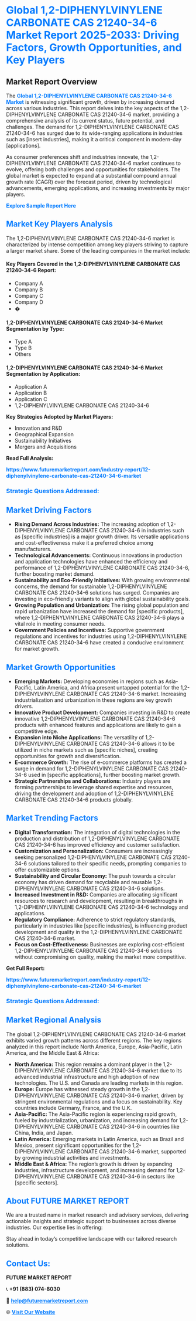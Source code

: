 <h1 style="color: #007BFF;">Global 1,2-DIPHENYLVINYLENE CARBONATE CAS 21240-34-6 Market Report 2025-2033: Driving Factors, Growth Opportunities, and Key Players</h1>

<section id="overview">
<h2>Market Report Overview</h2>
<p>The <a href="https://www.futuremarketreport.com/industry-report/12-diphenylvinylene-carbonate-cas-21240-34-6-market" style="color: #007BFF; text-decoration: none;"><strong>Global 1,2-DIPHENYLVINYLENE CARBONATE CAS 21240-34-6 Market</strong></a> is witnessing significant growth, driven by increasing demand across various industries. This report delves into the key aspects of the 1,2-DIPHENYLVINYLENE CARBONATE CAS 21240-34-6 market, providing a comprehensive analysis of its current status, future potential, and challenges. The demand for 1,2-DIPHENYLVINYLENE CARBONATE CAS 21240-34-6 has surged due to its wide-ranging applications in industries such as [insert industries], making it a critical component in modern-day [applications].</p>
<p>As consumer preferences shift and industries innovate, the 1,2-DIPHENYLVINYLENE CARBONATE CAS 21240-34-6 market continues to evolve, offering both challenges and opportunities for stakeholders. The global market is expected to expand at a substantial compound annual growth rate (CAGR) over the forecast period, driven by technological advancements, emerging applications, and increasing investments by major players.</p>
</section>

<section id="overview">
<p><a href="https://www.futuremarketreport.com/request-sample/reportId=116513" style="color: #007BFF; text-decoration: none;"><strong>Explore Sample Report Here</strong></a></p>
</section>

<section id="key-players">
<h2 style="color: #007BFF;">Market Key Players Analysis</h2>
<p>The 1,2-DIPHENYLVINYLENE CARBONATE CAS 21240-34-6 market is characterized by intense competition among key players striving to capture a larger market share. Some of the leading companies in the market include:</p>
<h4>Key Players Covered in the 1,2-DIPHENYLVINYLENE CARBONATE CAS 21240-34-6 Report:</h4>
<ul><li>Company A</li><li>Company B</li><li>Company C</li><li>Company D</li><li>�</li></ul>
<h4>1,2-DIPHENYLVINYLENE CARBONATE CAS 21240-34-6 Market Segmentation by Type:</h4>
<ul><li>Type A</li><li>Type B</li><li>Others</li></ul>

<h4>1,2-DIPHENYLVINYLENE CARBONATE CAS 21240-34-6 Market Segmentation by Application:</h4>
<ul><li>Application A</li><li>Application B</li><li>Application C</li><li>1,2-DIPHENYLVINYLENE CARBONATE CAS 21240-34-6</li></ul>
<p><strong>Key Strategies Adopted by Market Players:</strong></p>
<ul>
<li>Innovation and R&D</li>
<li>Geographical Expansion</li>
<li>Sustainability Initiatives</li>
<li>Mergers and Acquisitions</li>
</ul>
</section>

<section>
<p><strong>Read Full Analysis: </strong></p><a href="https://www.futuremarketreport.com/industry-report/12-diphenylvinylene-carbonate-cas-21240-34-6-market" style="color: #007BFF; text-decoration: none;"><strong>https://www.futuremarketreport.com/industry-report/12-diphenylvinylene-carbonate-cas-21240-34-6-market</strong></a>
<h3 style="color: #007BFF;">Strategic Questions Addressed:</h3>
</section>

<section id="driving-factors">
<h2 style="color: #007BFF;">Market Driving Factors</h2>
<ul>
<li><strong>Rising Demand Across Industries:</strong> The increasing adoption of 1,2-DIPHENYLVINYLENE CARBONATE CAS 21240-34-6 in industries such as [specific industries] is a major growth driver. Its versatile applications and cost-effectiveness make it a preferred choice among manufacturers.</li>
<li><strong>Technological Advancements:</strong> Continuous innovations in production and application technologies have enhanced the efficiency and performance of 1,2-DIPHENYLVINYLENE CARBONATE CAS 21240-34-6, further boosting market demand.</li>
<li><strong>Sustainability and Eco-Friendly Initiatives:</strong> With growing environmental concerns, the demand for sustainable 1,2-DIPHENYLVINYLENE CARBONATE CAS 21240-34-6 solutions has surged. Companies are investing in eco-friendly variants to align with global sustainability goals.</li>
<li><strong>Growing Population and Urbanization:</strong> The rising global population and rapid urbanization have increased the demand for [specific products], where 1,2-DIPHENYLVINYLENE CARBONATE CAS 21240-34-6 plays a vital role in meeting consumer needs.</li>
<li><strong>Government Policies and Incentives:</strong> Supportive government regulations and incentives for industries using 1,2-DIPHENYLVINYLENE CARBONATE CAS 21240-34-6 have created a conducive environment for market growth.</li>
</ul>
</section>

<section id="growth-opportunities">
<h2 style="color: #007BFF;">Market Growth Opportunities</h2>
<ul>
<li><strong>Emerging Markets:</strong> Developing economies in regions such as Asia-Pacific, Latin America, and Africa present untapped potential for the 1,2-DIPHENYLVINYLENE CARBONATE CAS 21240-34-6 market. Increasing industrialization and urbanization in these regions are key growth drivers.</li>
<li><strong>Innovative Product Development:</strong> Companies investing in R&D to create innovative 1,2-DIPHENYLVINYLENE CARBONATE CAS 21240-34-6 products with enhanced features and applications are likely to gain a competitive edge.</li>
<li><strong>Expansion into Niche Applications:</strong> The versatility of 1,2-DIPHENYLVINYLENE CARBONATE CAS 21240-34-6 allows it to be utilized in niche markets such as [specific niches], creating opportunities for growth and diversification.</li>
<li><strong>E-commerce Growth:</strong> The rise of e-commerce platforms has created a surge in demand for 1,2-DIPHENYLVINYLENE CARBONATE CAS 21240-34-6 used in [specific applications], further boosting market growth.</li>
<li><strong>Strategic Partnerships and Collaborations:</strong> Industry players are forming partnerships to leverage shared expertise and resources, driving the development and adoption of 1,2-DIPHENYLVINYLENE CARBONATE CAS 21240-34-6 products globally.</li>
</ul>
</section>

<section id="trending-factors">
<h2 style="color: #007BFF;">Market Trending Factors</h2>
<ul>
<li><strong>Digital Transformation:</strong> The integration of digital technologies in the production and distribution of 1,2-DIPHENYLVINYLENE CARBONATE CAS 21240-34-6 has improved efficiency and customer satisfaction.</li>
<li><strong>Customization and Personalization:</strong> Consumers are increasingly seeking personalized 1,2-DIPHENYLVINYLENE CARBONATE CAS 21240-34-6 solutions tailored to their specific needs, prompting companies to offer customizable options.</li>
<li><strong>Sustainability and Circular Economy:</strong> The push towards a circular economy has driven demand for recyclable and reusable 1,2-DIPHENYLVINYLENE CARBONATE CAS 21240-34-6 solutions.</li>
<li><strong>Increased Investment in R&D:</strong> Companies are allocating significant resources to research and development, resulting in breakthroughs in 1,2-DIPHENYLVINYLENE CARBONATE CAS 21240-34-6 technology and applications.</li>
<li><strong>Regulatory Compliance:</strong> Adherence to strict regulatory standards, particularly in industries like [specific industries], is influencing product development and quality in the 1,2-DIPHENYLVINYLENE CARBONATE CAS 21240-34-6 market.</li>
<li><strong>Focus on Cost-Effectiveness:</strong> Businesses are exploring cost-efficient 1,2-DIPHENYLVINYLENE CARBONATE CAS 21240-34-6 solutions without compromising on quality, making the market more competitive.</li>
</ul>
</section>

<section>
<p><strong>Get Full Report: </strong></p><a href="https://www.futuremarketreport.com/industry-report/12-diphenylvinylene-carbonate-cas-21240-34-6-market" style="color: #007BFF; text-decoration: none;"><strong>https://www.futuremarketreport.com/industry-report/12-diphenylvinylene-carbonate-cas-21240-34-6-market</strong></a>
<h3 style="color: #007BFF;">Strategic Questions Addressed:</h3>
</section>


<section id="regional-analysis">
<h2 style="color: #007BFF;">Market Regional Analysis</h2>
<p>The global 1,2-DIPHENYLVINYLENE CARBONATE CAS 21240-34-6 market exhibits varied growth patterns across different regions. The key regions analyzed in this report include North America, Europe, Asia-Pacific, Latin America, and the Middle East & Africa:</p>
<ul>
<li><strong>North America:</strong> This region remains a dominant player in the 1,2-DIPHENYLVINYLENE CARBONATE CAS 21240-34-6 market due to its advanced industrial infrastructure and high adoption of new technologies. The U.S. and Canada are leading markets in this region.</li>
<li><strong>Europe:</strong> Europe has witnessed steady growth in the 1,2-DIPHENYLVINYLENE CARBONATE CAS 21240-34-6 market, driven by stringent environmental regulations and a focus on sustainability. Key countries include Germany, France, and the U.K.</li>
<li><strong>Asia-Pacific:</strong> The Asia-Pacific region is experiencing rapid growth, fueled by industrialization, urbanization, and increasing demand for 1,2-DIPHENYLVINYLENE CARBONATE CAS 21240-34-6 in countries like China, India, and Japan.</li>
<li><strong>Latin America:</strong> Emerging markets in Latin America, such as Brazil and Mexico, present significant opportunities for the 1,2-DIPHENYLVINYLENE CARBONATE CAS 21240-34-6 market, supported by growing industrial activities and investments.</li>
<li><strong>Middle East & Africa:</strong> The region’s growth is driven by expanding industries, infrastructure development, and increasing demand for 1,2-DIPHENYLVINYLENE CARBONATE CAS 21240-34-6 in sectors like [specific sectors].</li>
</ul>
</section>

<footer>
<h2 style="color: #007BFF;">About FUTURE MARKET REPORT</h2>
<p>We are a trusted name in market research and advisory services, delivering actionable insights and strategic support to businesses across diverse industries. Our expertise lies in offering:</p>

<p>Stay ahead in today’s competitive landscape with our tailored research solutions.</p>

<h2 style="color: #007BFF;">Contact Us:</h2>
<p><strong>FUTURE MARKET REPORT</strong></p>
<p>📞 <strong>+91 (883) 074-8030</strong></p>
<p>📧 <strong><a href="mailto:help@futuremarketreport.com" style="color: #007BFF;">help@futuremarketreport.com</a></strong></p>
<p>🌐 <strong><a href="https://www.futuremarketreport.com/" style="color: #007BFF;">Visit Our Website</a></strong></p>
</footer>